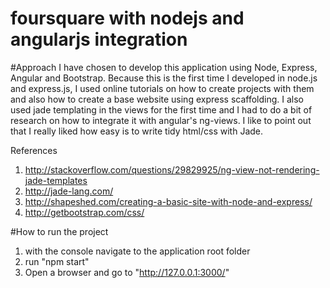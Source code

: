 

# foursquare with nodejs and angularjs integration


#Approach
I have chosen to develop this application using Node, Express, Angular and Bootstrap. 
Because this is the first time I developed in node.js and express.js, I used online tutorials on how to create projects with them and also how to create a base website using express scaffolding. I also used jade templating in the views for the first time and I had to do a bit of research on how to integrate it with angular's ng-views. I like to point out that I really liked how easy is to write tidy html/css with Jade.


References
1) http://stackoverflow.com/questions/29829925/ng-view-not-rendering-jade-templates 
2) http://jade-lang.com/ 
3) http://shapeshed.com/creating-a-basic-site-with-node-and-express/ 
4) http://getbootstrap.com/css/ 



#How to run the project
1) with the console navigate to the application root folder
2) run "npm start"
3) Open a browser and go to "http://127.0.0.1:3000/"
